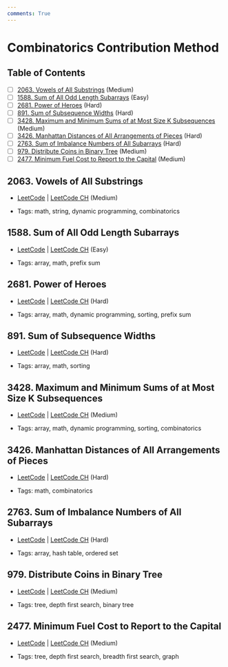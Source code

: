 ```yaml
---
comments: True
---
```


# Combinatorics Contribution Method

## Table of Contents

- [ ] [2063. Vowels of All Substrings](https://leetcode.cn/problems/vowels-of-all-substrings/) (Medium)
- [ ] [1588. Sum of All Odd Length Subarrays](https://leetcode.cn/problems/sum-of-all-odd-length-subarrays/) (Easy)
- [ ] [2681. Power of Heroes](https://leetcode.cn/problems/power-of-heroes/) (Hard)
- [ ] [891. Sum of Subsequence Widths](https://leetcode.cn/problems/sum-of-subsequence-widths/) (Hard)
- [ ] [3428. Maximum and Minimum Sums of at Most Size K Subsequences](https://leetcode.cn/problems/maximum-and-minimum-sums-of-at-most-size-k-subsequences/) (Medium)
- [ ] [3426. Manhattan Distances of All Arrangements of Pieces](https://leetcode.cn/problems/manhattan-distances-of-all-arrangements-of-pieces/) (Hard)
- [ ] [2763. Sum of Imbalance Numbers of All Subarrays](https://leetcode.cn/problems/sum-of-imbalance-numbers-of-all-subarrays/) (Hard)
- [ ] [979. Distribute Coins in Binary Tree](https://leetcode.cn/problems/distribute-coins-in-binary-tree/) (Medium)
- [ ] [2477. Minimum Fuel Cost to Report to the Capital](https://leetcode.cn/problems/minimum-fuel-cost-to-report-to-the-capital/) (Medium)

## 2063. Vowels of All Substrings

-   [LeetCode](https://leetcode.com/problems/vowels-of-all-substrings/) | [LeetCode CH](https://leetcode.cn/problems/vowels-of-all-substrings/) (Medium)

-   Tags: math, string, dynamic programming, combinatorics

## 1588. Sum of All Odd Length Subarrays

-   [LeetCode](https://leetcode.com/problems/sum-of-all-odd-length-subarrays/) | [LeetCode CH](https://leetcode.cn/problems/sum-of-all-odd-length-subarrays/) (Easy)

-   Tags: array, math, prefix sum

## 2681. Power of Heroes

-   [LeetCode](https://leetcode.com/problems/power-of-heroes/) | [LeetCode CH](https://leetcode.cn/problems/power-of-heroes/) (Hard)

-   Tags: array, math, dynamic programming, sorting, prefix sum

## 891. Sum of Subsequence Widths

-   [LeetCode](https://leetcode.com/problems/sum-of-subsequence-widths/) | [LeetCode CH](https://leetcode.cn/problems/sum-of-subsequence-widths/) (Hard)

-   Tags: array, math, sorting

## 3428. Maximum and Minimum Sums of at Most Size K Subsequences

-   [LeetCode](https://leetcode.com/problems/maximum-and-minimum-sums-of-at-most-size-k-subsequences/) | [LeetCode CH](https://leetcode.cn/problems/maximum-and-minimum-sums-of-at-most-size-k-subsequences/) (Medium)

-   Tags: array, math, dynamic programming, sorting, combinatorics

## 3426. Manhattan Distances of All Arrangements of Pieces

-   [LeetCode](https://leetcode.com/problems/manhattan-distances-of-all-arrangements-of-pieces/) | [LeetCode CH](https://leetcode.cn/problems/manhattan-distances-of-all-arrangements-of-pieces/) (Hard)

-   Tags: math, combinatorics

## 2763. Sum of Imbalance Numbers of All Subarrays

-   [LeetCode](https://leetcode.com/problems/sum-of-imbalance-numbers-of-all-subarrays/) | [LeetCode CH](https://leetcode.cn/problems/sum-of-imbalance-numbers-of-all-subarrays/) (Hard)

-   Tags: array, hash table, ordered set

## 979. Distribute Coins in Binary Tree

-   [LeetCode](https://leetcode.com/problems/distribute-coins-in-binary-tree/) | [LeetCode CH](https://leetcode.cn/problems/distribute-coins-in-binary-tree/) (Medium)

-   Tags: tree, depth first search, binary tree

## 2477. Minimum Fuel Cost to Report to the Capital

-   [LeetCode](https://leetcode.com/problems/minimum-fuel-cost-to-report-to-the-capital/) | [LeetCode CH](https://leetcode.cn/problems/minimum-fuel-cost-to-report-to-the-capital/) (Medium)

-   Tags: tree, depth first search, breadth first search, graph
